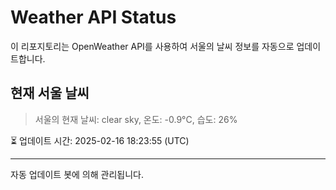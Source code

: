 
# Weather API Status

이 리포지토리는 OpenWeather API를 사용하여 서울의 날씨 정보를 자동으로 업데이트합니다.

## 현재 서울 날씨
> 서울의 현재 날씨: clear sky, 온도: -0.9°C, 습도: 26%

⏳ 업데이트 시간: 2025-02-16 18:23:55 (UTC)

---
자동 업데이트 봇에 의해 관리됩니다.
